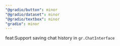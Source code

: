 ```yaml
---
"@gradio/button": minor
"@gradio/dataset": minor
"@gradio/textbox": minor
"gradio": minor
---
```


feat:Support saving chat history in `gr.ChatInterface`
